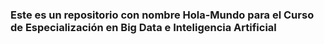 ### Este es un repositorio con nombre Hola-Mundo para el Curso de Especialización en Big Data e Inteligencia Artificial

